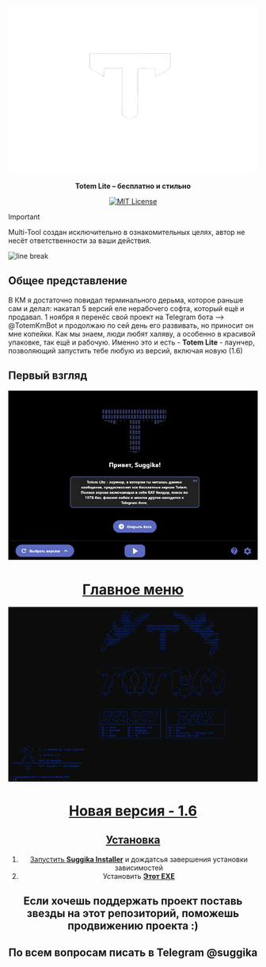 
<div align="center">
  <a href="https://github.com/eli64s/readme-ai">
    <img src="https://github.com/Suggika/Totem/blob/024ca607acf124bd7d8c6f8abd5de0fe312f3f2d/img/logo.png" />
  </a>

  <p><b>Totem Lite – бесплатно и стильно</b></p>

  <p>
    <a href="https://opensource.org/license/mit/">
      <img src="https://img.shields.io/github/license/eli64s/readme-ai?logo=opensourceinitiative&logoColor=white&label=License&color=36454F" alt="MIT License">
    </a>
  </p>
</div>


> [!IMPORTANT]
> Multi-Tool создан исключительно в ознакомительных целях, автор не несёт ответственности за ваши действия.
<img src="https://raw.githubusercontent.com/eli64s/readme-ai/eb2a0b4778c633911303f3c00f87874f398b5180/docs/docs/assets/svg/line-gradient.svg" alt="line break" width="100%" height="3px">

## Общее представление
В КМ я достаточно повидал терминального дерьма, которое раньше сам и делал: накатал 5 версий еле нерабочего софта, который ещё и продавал. 
1 ноября я перенёс свой проект на Telegram бота --> @TotemKmBot и продолжаю по сей день его развивать, но приносит он мне копейки. Как мы знаем, люди любят халяву, а особенно в красивой упаковке, так ещё и рабочую. 
Именно это и есть - **Totem Lite** - лаунчер, позволяющий запустить тебе любую из версий, включая новую (1.6)
## Первый взгляд
<div align="center">
<a href="https://github.com/eli64s/readme-ai">
    <img
      src="https://github.com/Suggika/Totem/blob/b4ee02c70241f8e47fc602d1191e7c46ccf05c7e/img/Untitled2.jpg" 
  </a>


# **Главное меню**
<div align="center">
<a href="https://github.com/eli64s/readme-ai">
    <img
      src="https://github.com/Suggika/Totem/blob/b4ee02c70241f8e47fc602d1191e7c46ccf05c7e/img/Untitled.jpg" 
  </a>


 # **Новая версия - 1.6**


## **Установка**
1. Запустить [**Suggika Installer**](https://github.com/Suggika/Suggika-Installer) и дождатсья завершения установки зависимостей
2. Установить [**Этот EXE**](https://www.mediafire.com/file/xvjnou5txepjdg4/Totem_Lite.exe/file)

## **Если хочешь поддержать проект поставь звезды на этот репозиторий, поможешь продвижению проекта :)**
## По всем вопросам писать в Telegram @suggika
